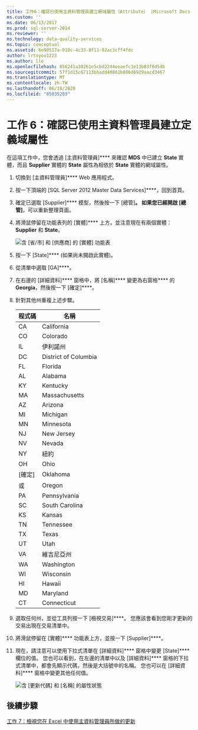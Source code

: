 ```yaml
---
title: 工作6：確認已使用主資料管理員建立網域屬性（Attribute） |Microsoft Docs
ms.custom: ''
ms.date: 06/13/2017
ms.prod: sql-server-2014
ms.reviewer: ''
ms.technology: data-quality-services
ms.topic: conceptual
ms.assetid: 6e90517a-910c-4c33-8f11-92ac3cff4fdc
author: lrtoyou1223
ms.author: lle
ms.openlocfilehash: 056241a30261e5cbd2244eeaefc3e13b83f0d54b
ms.sourcegitcommit: 57f1d15c67113bbadd40861b886d6929aacd3467
ms.translationtype: MT
ms.contentlocale: zh-TW
ms.lasthandoff: 06/18/2020
ms.locfileid: "85035203"
---
```

# <a name="task-6-verify-that-the-domain-based-attribute-is-created-using-master-data-manager"></a>工作 6：確認已使用主資料管理員建立定義域屬性
  在這項工作中，您會透過 [主資料管理員]**** 來確認 **MDS** 中已建立 **State** 實體，而且 **Supplier** 實體的 **State** 屬性為相依於 **State** 實體的網域屬性。

1.  切換到 [主資料管理員]**** Web 應用程式。

2.  按一下頂端的 [SQL Server 2012 Master Data Services]****，回到首頁。

3.  確定已選取 [Supplier]**** 模型，然後按一下 [總管]****。 如果您已經開啟 [總管]****，可以重新整理頁面。

4.  將滑鼠停留在功能表列的 [實體]**** 上方，並注意現在有兩個實體：**Supplier** 和 **State**。

     ![含 [省/市] 和 [供應商] 的 [實體] 功能表](../../2014/tutorials/media/et-verifythatthedbaiscreatedusingmdm-01.jpg "含 [省/市] 和 [供應商] 的 [實體] 功能表")

5.  按一下 [State]**** (如果尚未開啟此實體)。

6.  從清單中選取 [GA]****。

7.  在右邊的 [詳細資料]**** 窗格中，將 [名稱]**** 變更為右窗格**** 的 **Georgia**，然後按一下 [確定]****。

8.  針對其他州重複上述步驟。

    |程式碼|名稱|
    |----------|----------|
    |CA|California|
    |CO|Colorado|
    |IL|伊利諾州|
    |DC|District of Columbia|
    |FL|Florida|
    |AL|Alabama|
    |KY|Kentucky|
    |MA|Massachusetts|
    |AZ|Arizona|
    |MI|Michigan|
    |MN|Minnesota|
    |NJ|New Jersey|
    |NV|Nevada|
    |NY|紐約|
    |OH|Ohio|
    |[確定]|Oklahoma|
    |或|Oregon|
    |PA|Pennsylvania|
    |SC|South Carolina|
    |KS|Kansas|
    |TN|Tennessee|
    |TX|Texas|
    |UT|Utah|
    |VA|維吉尼亞州|
    |WA|Washington|
    |WI|Wisconsin|
    |HI|Hawaii|
    |MD|Maryland|
    |CT|Connecticut|

9. 選取任何州，並從工具列按一下 [檢視交易]****。 您應該會看到您剛才更新的交易出現在交易清單中。

10. 將滑鼠停留在 [實體]**** 功能表上方，並按一下 [Supplier]****。

11. 現在，請注意可以使用下拉式清單在 [詳細資料]**** 窗格中變更 [State]**** 欄位的值。 您也可以看到，在左邊的清單中以及 [詳細資料]**** 窗格的下拉式清單中，都會先顯示代碼，然後是大括號中的名稱。 您也可以在 [詳細資料]**** 窗格中變更其他任何值。

     ![含 [更新代碼] 和 [名稱] 的屬性狀態](../../2014/tutorials/media/et-verifythatthedbaiscreatedusingmdm-02.jpg "含 [更新代碼] 和 [名稱] 的屬性狀態")

## <a name="next-step"></a>後續步驟
 [工作 7：檢視您在 Excel 中使用主資料管理員所做的更新](../../2014/tutorials/task-7-viewing-updates-made-using-master-data-manager-in-excel.md)


